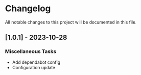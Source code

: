 # Changelog

All notable changes to this project will be documented in this file.

## [1.0.1] - 2023-10-28

### Miscellaneous Tasks

- Add dependabot config
- Configuration update

<!-- generated by git-cliff -->
